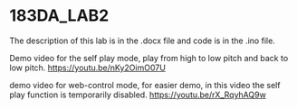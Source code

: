 # 183DA_LAB2
The description of this lab is in the .docx file and code is in the .ino file. 



Demo video for the self play mode, play from high to low pitch and back to low pitch. 
https://youtu.be/nKy2OimO07U



demo video for web-control mode, for easier demo, in this video the self play function is temporarily disabled. 
https://youtu.be/rX_RqyhAQ9w
